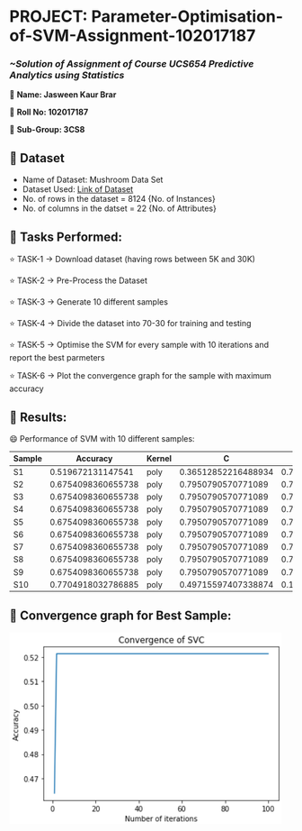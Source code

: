 # PROJECT: Parameter-Optimisation-of-SVM-Assignment-102017187

### *~Solution of Assignment of Course UCS654 Predictive Analytics using Statistics*

🌸 **Name: Jasween Kaur Brar**

🌸 **Roll No: 102017187**

🌸 **Sub-Group: 3CS8**

## 💠 Dataset

* Name of Dataset: Mushroom Data Set
* Dataset Used: [Link of Dataset](https://archive.ics.uci.edu/ml/datasets/Mushroom)
* No. of rows in the dataset = 8124 {No. of Instances}
* No. of columns in the datset = 22 {No. of Attributes}

## 💠 Tasks Performed:

⭐ TASK-1 -> Download dataset (having rows between 5K and 30K)

⭐ TASK-2 -> Pre-Process the Dataset

⭐ TASK-3 -> Generate 10 different samples

⭐ TASK-4 -> Divide the dataset into 70-30 for training and testing

⭐ TASK-5 -> Optimise the SVM for every sample with 10 iterations and report the best parmeters

⭐ TASK-6 -> Plot the convergence graph for the sample with maximum accuracy

## 💠 Results:

:smile: Performance of SVM with 10 different samples:

  | Sample | Accuracy | Kernel | C | Gamma | 
  | --- | --- | --- | --- | --- | 
  | S1 | 0.519672131147541 | poly | 0.36512852216488934 | 0.7758059667231516 | 
  | S2 | 0.6754098360655738 | poly | 0.7950790570771089 | 0.7075523072020611 |
  | S3 | 0.6754098360655738 | poly | 0.7950790570771089 | 0.7075523072020611 |
  | S4 | 0.6754098360655738 | poly | 0.7950790570771089 | 0.7075523072020611 |
  | S5 | 0.6754098360655738 | poly | 0.7950790570771089 | 0.7075523072020611 |
  | S6 | 0.6754098360655738 | poly | 0.7950790570771089 | 0.7075523072020611 |
  | S7 | 0.6754098360655738 | poly | 0.7950790570771089 | 0.7075523072020611 |
  | S8 | 0.6754098360655738 | poly | 0.7950790570771089 | 0.7075523072020611 |
  | S9 | 0.6754098360655738 | poly | 0.7950790570771089 | 0.7075523072020611 |
  | S10 | 0.7704918032786885 | poly | 0.49715597407338874 | 0.10203303810682596 |


## 💠 Convergence graph for Best Sample:
![Image](./img/conv_graph.png)

